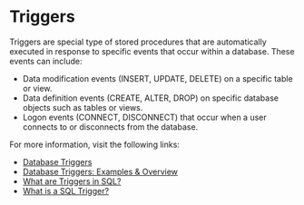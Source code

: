 # Triggers

Triggers are special type of stored procedures that are automatically executed in response to specific events that occur within a database. These events can include:

- Data modification events (INSERT, UPDATE, DELETE) on a specific table or view.
- Data definition events (CREATE, ALTER, DROP) on specific database objects such as tables or views.
- Logon events (CONNECT, DISCONNECT) that occur when a user connects to or disconnects from the database.

For more information, visit the following links:

- [Database Triggers](https://docs.oracle.com/cd/A57673_01/DOC/server/doc/SCN73/ch15.htm)
- [Database Triggers: Examples & Overview](https://study.com/academy/lesson/database-triggers-examples-overview.html)
- [What are Triggers in SQL?](https://www.edureka.co/blog/triggers-in-sql/)
- [What is a SQL Trigger?](https://www.essentialsql.com/sql-trigger/)